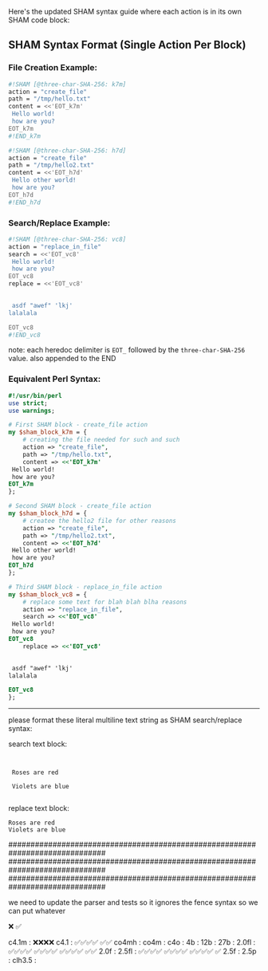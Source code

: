 Here's the updated SHAM syntax guide where each action is in its own SHAM code block:

## SHAM Syntax Format (Single Action Per Block)

### File Creation Example:

```sh sham
#!SHAM [@three-char-SHA-256: k7m]
action = "create_file"
path = "/tmp/hello.txt"
content = <<'EOT_k7m'
 Hello world!
 how are you?
EOT_k7m
#!END_k7m

#!SHAM [@three-char-SHA-256: h7d]
action = "create_file"
path = "/tmp/hello2.txt"
content = <<'EOT_h7d'
 Hello other world!
 how are you?
EOT_h7d
#!END_h7d
```

### Search/Replace Example:

```sh sham
#!SHAM [@three-char-SHA-256: vc8]
action = "replace_in_file"
search = <<'EOT_vc8'
 Hello world!
 how are you?
EOT_vc8
replace = <<'EOT_vc8'

   
 asdf "awef" 'lkj'
lalalala 

EOT_vc8
#!END_vc8
```

note: each heredoc delimiter is `EOT_` followed by the `three-char-SHA-256` value. also appended to the END


### Equivalent Perl Syntax:

```perl
#!/usr/bin/perl
use strict;
use warnings;

# First SHAM block - create_file action
my $sham_block_k7m = {
    # creating the file needed for such and such
    action => "create_file",
    path => "/tmp/hello.txt",
    content => <<'EOT_k7m'
 Hello world!
 how are you?
EOT_k7m
};

# Second SHAM block - create_file action
my $sham_block_h7d = {
    # createe the hello2 file for other reasons
    action => "create_file",
    path => "/tmp/hello2.txt",
    content => <<'EOT_h7d'
 Hello other world!
 how are you?
EOT_h7d
};

# Third SHAM block - replace_in_file action
my $sham_block_vc8 = {
    # replace some text for blah blah blha reasons
    action => "replace_in_file",
    search => <<'EOT_vc8'
 Hello world!
 how are you?
EOT_vc8
    replace => <<'EOT_vc8'

   
 asdf "awef" 'lkj'
lalalala 

EOT_vc8
};
```

---
 
please format these literal multiline text string as SHAM search/replace syntax:

search text block:

```

  
 Roses are red

 Violets are blue  
  
```

replace text block:


```
Roses are red
Violets are blue  
```


##############################################################################
##############################################################################
##############################################################################

we need to update the parser and tests so it ignores the fence syntax so we can put whatever

❌
✅

c4.1m  : ❌❌❌❌
c4.1   : ✅✅✅✅ ✅✅
co4mh  : 
co4m   : 
c4o    : 
4b     : 
12b    : 
27b    : 
2.0fl  : ✅✅✅✅ ✅✅✅✅ ✅✅✅✅ ✅✅
2.0f   : 
2.5fl  : ✅✅✅✅ ✅✅✅✅ ✅✅✅✅ ✅
2.5f   : 
2.5p   : 
clh3.5 : 
